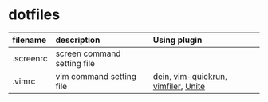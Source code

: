 # dotfiles
| filename  | description                 | Using plugin |
|:----------|:----------------------------|:-------------|
| .screenrc | screen command setting file |
| .vimrc    | vim command setting file    | [dein](https://github.com/Shougo/neosnippet.vim), [vim-quickrun](https://github.com/thinca/vim-quickrun), [vimfiler](https://github.com/Shougo/vimfiler.vim), [Unite](https://github.com/Shougo/unite.vim) |
